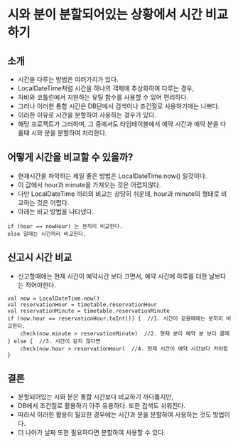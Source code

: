 # 시와 분이 분할되어있는 상황에서 시간 비교하기

## 소개
* 시간을 다루는 방법은 여러가지가 있다.
* LocalDateTime처럼 시간을 하나의 객체에 추상화하여 다루는 경우,
* 자바와 코틀린에서 지원하는 유틸 함수를 사용할 수 있어 편리하다.
* 그러나 이러한 통합 시간은 DB단에서 검색이나 조건절로 사용하기에는 나쁘다.
* 이러한 이유로 시간을 분할하여 사용하는 경우가 있다.
* 해당 프로젝트가 그러하며, 그 중에서도 타임테이블에서 예약 시간과 예약 분을 다룰때 시와 분을 분할하여 처리한다.

## 어떻게 시간을 비교할 수 있을까?
* 현재시간을 파악하는 제일 좋은 방법은 LocalDateTime.now() 일것이다.
* 이 값에서 hour과 minute을 가져오는 것은 어렵지않다.
* 다만 LocalDateTime 끼리의 비교는 상당히 쉬운데, hour과 minute의 형태로 비교하는 것은 어렵다.
* 아래는 비교 방법을 나타냈다.
```
if (hour == nowHour) 는 분끼리 비교한다.
else 일때는 시간끼리 비교한다.
```

## 신고시 시간 비교
* 신고할때에는 현재 시간이 예약시간 보다 크면서, 예약 시간에 하루를 더한 날보다는 적어야한다.
```
val now = LocalDateTime.now()
val reservationHour = timetable.reservationHour
val reservationMinute = timetable.reservationMinute
if (now.hour == reservationHour.toInt()) {  //1. 시간이 같을때에는 분끼리 비교한다.
    check(now.minute > reservationMinute)  //2. 현재 분이 예약 분 보다 클때
} else {  //3. 시간이 같지 않다면
    check(now.hour > reservationHour)  //4. 현재 시간이 예약 시간보다 커야함
}
```

## 결론
* 분할되어있는 시와 분은 통합 시간보다 비교하기 까다롭지만,
* DB에서 조건절로 활용하기 아주 유용하다. 또한 검색도 쉬워진다.
* 따라서 이러한 활용이 필요한 경우에는 시간과 분을 분할하여 사용하는 것도 방법이다.
* 더 나아가 날짜 또한 필요하다면 분할하여 사용할 수 있다.
